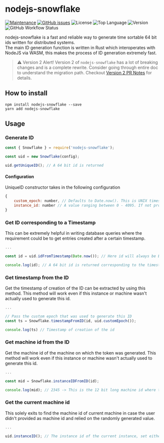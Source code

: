 # nodejs-snowflake

[![Maintenance](https://img.shields.io/badge/Maintained%3F-yes-green.svg)](https://github.com/utkarsh-pro/nodejs-snowflake/graphs/commit-activity)
[![GitHub issues](https://img.shields.io/github/issues/utkarsh-pro/nodejs-snowflake.svg)](https://github.com/utkarsh-pro/nodejs-snowflake/issues/)
![License](https://img.shields.io/npm/l/nodejs-snowflake)
![Top Language](https://img.shields.io/github/languages/top/utkarsh-pro/nodejs-snowflake)
![Version](https://img.shields.io/npm/v/nodejs-snowflake)
![GitHub Workflow Status](https://img.shields.io/github/actions/workflow/status/utkarsh-pro/nodejs-snowflake/release.yml?branch=master)

nodejs-snowflake is a fast and reliable way to generate time sortable 64 bit ids written for distributed systems.  
The main ID generation function is written in Rust which interoperates with NodeJS via WASM, this makes the process of ID generation extremely fast.

> ⚠️ Version 2 Alert! Version 2 of `nodejs-snowflake` has a lot of breaking changes and is a complete rewrite. Consider going through entire doc to understand the migration path. Checkout [Version 2 PR Notes](https://github.com/utkarsh-pro/nodejs-snowflake/pull/14) for details.

## How to install

```
npm install nodejs-snowflake --save
yarn add nodejs-snowflake
```

## Usage

### Generate ID

```javascript
const { Snowflake } = require('nodejs-snowflake');

const uid = new Snowflake(config);

uid.getUniqueID(); // A 64 bit id is returned

```

#### Configuration
UniqueID constructor takes in the following configuration

```javascript
{
    custom_epoch: number, // Defaults to Date.now(). This is UNIX timestamp in ms
    instance_id: number // A value ranging between 0 - 4095. If not provided then a random value will be used
}
```

### Get ID corresponding to a Timestamp
This can be extremely helpful in writing database queries where the requirement could be to get entries created after a certain timestamp.

```javascript
...

const id = uid.idFromTimestamp(Date.now()); // Here id will always be BigInt

console.log(id); // A 64 bit id is returned corresponding to the timestamp given

```

### Get timestamp from the ID
Get the timestamp of creation of the ID can be extracted by using this method. This method will work even if this instance or machine wasn't actually used to generate this id.

```javascript
...

// Pass the custom epoch that was used to generate this ID
const ts = Snowflake.timestampFromID(id, uid.customEpoch());

console.log(ts) // Timestamp of creation of the id

```

### Get machine id from the ID
Get the machine id of the machine on which the token was generated. This method will work even if this instance or machine wasn't actually used to generate this id.

```javascript
...

const mid = Snowflake.instanceIDFromID(id);

console.log(mid); // 2345 -> This is the 12 bit long machine id where this token was generated

```

### Get the current machine id
This solely exits to find the machine id of current machine in case the user didn't provided as machine id and relied on the randomly generated value.

```javascript
...

uid.instanceID(); // The instance id of the current instance, set either by user or randomly generated

```
